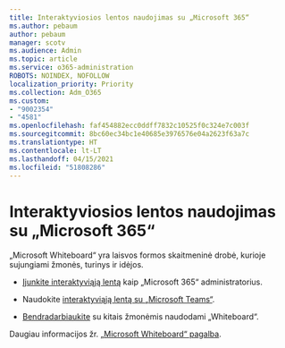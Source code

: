 ```yaml
---
title: Interaktyviosios lentos naudojimas su „Microsoft 365“
ms.author: pebaum
author: pebaum
manager: scotv
ms.audience: Admin
ms.topic: article
ms.service: o365-administration
ROBOTS: NOINDEX, NOFOLLOW
localization_priority: Priority
ms.collection: Adm_O365
ms.custom:
- "9002354"
- "4581"
ms.openlocfilehash: faf454882ecc0ddff7832c10525f0c324e7c003f
ms.sourcegitcommit: 8bc60ec34bc1e40685e3976576e04a2623f63a7c
ms.translationtype: HT
ms.contentlocale: lt-LT
ms.lasthandoff: 04/15/2021
ms.locfileid: "51808286"
---
```

# <a name="use-whiteboard-with-microsoft-365"></a>Interaktyviosios lentos naudojimas su „Microsoft 365“

„Microsoft Whiteboard“ yra laisvos formos skaitmeninė drobė, kurioje sujungiami žmonės, turinys ir idėjos. 

- [Įjunkite interaktyviąją lentą](https://support.office.com/article/d236aef8-fcdf-4b5e-b5d7-7f157461e920#bkmk_07) kaip „Microsoft 365“ administratorius. 

- Naudokite [interaktyviąją lentą su „Microsoft Teams“](https://support.microsoft.com/office/7a6e7218-e9dc-4ccc-89aa-b1a0bb9c31ee). 

- [Bendradarbiaukite](https://support.office.com/article/d236aef8-fcdf-4b5e-b5d7-7f157461e920#bkmk_27) su kitais žmonėmis naudodami „Whiteboard“. 

Daugiau informacijos žr. [„Microsoft Whiteboard“ pagalba](https://support.office.com/article/d236aef8-fcdf-4b5e-b5d7-7f157461e920). 
